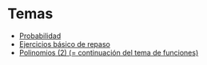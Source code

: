 # Temas

* [Probabilidad](probabilidad.md)
* [Ejercicios básico de repaso](repaso.md)
* [Polinomios (2) (= continuación del tema de funciones)](polinomios2.md)





